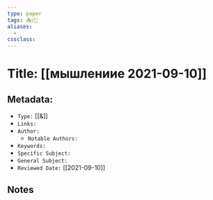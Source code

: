 ```yaml
---
type: paper
tags: 📥️/📜️
aliases:
  - 
cssclass: 
---
```




# Title: **[[мышлениие 2021-09-10]]**


## Metadata:

- `Type:` [[&]]
- `Links:`
- `Author:` 
	- `Notable Authors:` 
- `Keywords:` 
- `Specific Subject:` 
- `General Subject:` 
- `Reviewed Date:` [[2021-09-10]]


## Notes



